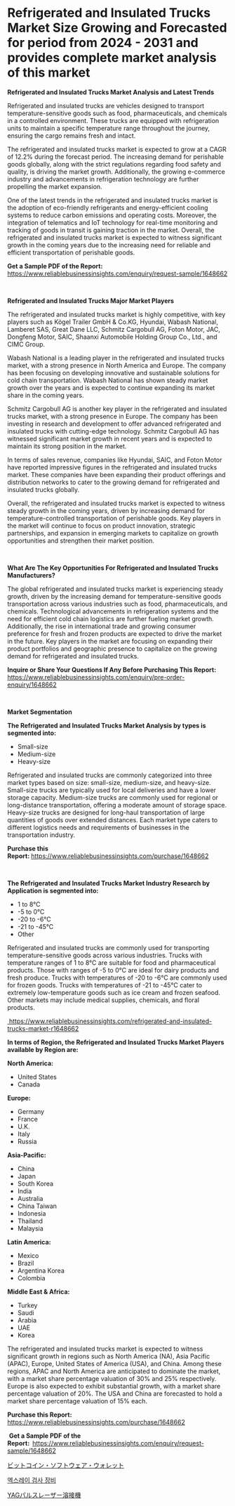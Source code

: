<p><h1>Refrigerated and Insulated Trucks Market Size Growing and Forecasted for period from 2024 - 2031 and provides complete market analysis of this market</h1></p><p><strong>Refrigerated and Insulated Trucks Market Analysis and Latest Trends</strong></p>
<p><p>Refrigerated and insulated trucks are vehicles designed to transport temperature-sensitive goods such as food, pharmaceuticals, and chemicals in a controlled environment. These trucks are equipped with refrigeration units to maintain a specific temperature range throughout the journey, ensuring the cargo remains fresh and intact.</p><p>The refrigerated and insulated trucks market is expected to grow at a CAGR of 12.2% during the forecast period. The increasing demand for perishable goods globally, along with the strict regulations regarding food safety and quality, is driving the market growth. Additionally, the growing e-commerce industry and advancements in refrigeration technology are further propelling the market expansion.</p><p>One of the latest trends in the refrigerated and insulated trucks market is the adoption of eco-friendly refrigerants and energy-efficient cooling systems to reduce carbon emissions and operating costs. Moreover, the integration of telematics and IoT technology for real-time monitoring and tracking of goods in transit is gaining traction in the market. Overall, the refrigerated and insulated trucks market is expected to witness significant growth in the coming years due to the increasing need for reliable and efficient transportation of perishable goods.</p></p>
<p><strong>Get a Sample PDF of the Report:&nbsp;</strong> <a href="https://www.reliablebusinessinsights.com/enquiry/request-sample/1648662">https://www.reliablebusinessinsights.com/enquiry/request-sample/1648662</a></p>
<p>&nbsp;</p>
<p><strong>Refrigerated and Insulated Trucks Major Market Players</strong></p>
<p><p>The refrigerated and insulated trucks market is highly competitive, with key players such as Kögel Trailer GmbH & Co.KG, Hyundai, Wabash National, Lamberet SAS, Great Dane LLC, Schmitz Cargobull AG, Foton Motor, JAC, Dongfeng Motor, SAIC, Shaanxi Automobile Holding Group Co., Ltd., and CIMC Group.</p><p>Wabash National is a leading player in the refrigerated and insulated trucks market, with a strong presence in North America and Europe. The company has been focusing on developing innovative and sustainable solutions for cold chain transportation. Wabash National has shown steady market growth over the years and is expected to continue expanding its market share in the coming years.</p><p>Schmitz Cargobull AG is another key player in the refrigerated and insulated trucks market, with a strong presence in Europe. The company has been investing in research and development to offer advanced refrigerated and insulated trucks with cutting-edge technology. Schmitz Cargobull AG has witnessed significant market growth in recent years and is expected to maintain its strong position in the market.</p><p>In terms of sales revenue, companies like Hyundai, SAIC, and Foton Motor have reported impressive figures in the refrigerated and insulated trucks market. These companies have been expanding their product offerings and distribution networks to cater to the growing demand for refrigerated and insulated trucks globally.</p><p>Overall, the refrigerated and insulated trucks market is expected to witness steady growth in the coming years, driven by increasing demand for temperature-controlled transportation of perishable goods. Key players in the market will continue to focus on product innovation, strategic partnerships, and expansion in emerging markets to capitalize on growth opportunities and strengthen their market position.</p></p>
<p>&nbsp;</p>
<p><strong>What Are The Key Opportunities For Refrigerated and Insulated Trucks Manufacturers?</strong></p>
<p><p>The global refrigerated and insulated trucks market is experiencing steady growth, driven by the increasing demand for temperature-sensitive goods transportation across various industries such as food, pharmaceuticals, and chemicals. Technological advancements in refrigeration systems and the need for efficient cold chain logistics are further fueling market growth. Additionally, the rise in international trade and growing consumer preference for fresh and frozen products are expected to drive the market in the future. Key players in the market are focusing on expanding their product portfolios and geographic presence to capitalize on the growing demand for refrigerated and insulated trucks.</p></p>
<p><strong>Inquire or Share Your Questions If Any Before Purchasing This Report:</strong> <a href="https://www.reliablebusinessinsights.com/enquiry/pre-order-enquiry/1648662">https://www.reliablebusinessinsights.com/enquiry/pre-order-enquiry/1648662</a></p>
<p>&nbsp;</p>
<p><strong>Market Segmentation</strong></p>
<p><strong>The Refrigerated and Insulated Trucks Market Analysis by types is segmented into:</strong></p>
<p><ul><li>Small-size</li><li>Medium-size</li><li>Heavy-size</li></ul></p>
<p><p>Refrigerated and insulated trucks are commonly categorized into three market types based on size: small-size, medium-size, and heavy-size. Small-size trucks are typically used for local deliveries and have a lower storage capacity. Medium-size trucks are commonly used for regional or long-distance transportation, offering a moderate amount of storage space. Heavy-size trucks are designed for long-haul transportation of large quantities of goods over extended distances. Each market type caters to different logistics needs and requirements of businesses in the transportation industry.</p></p>
<p><strong>Purchase this Report:&nbsp;</strong><a href="https://www.reliablebusinessinsights.com/purchase/1648662">https://www.reliablebusinessinsights.com/purchase/1648662</a></p>
<p>&nbsp;</p>
<p><strong>The Refrigerated and Insulated Trucks Market Industry Research by Application is segmented into:</strong></p>
<p><ul><li>1 to 8°C</li><li>-5 to 0°C</li><li>-20 to -6℃</li><li>-21 to -45℃</li><li>Other</li></ul></p>
<p><p>Refrigerated and insulated trucks are commonly used for transporting temperature-sensitive goods across various industries. Trucks with temperature ranges of 1 to 8°C are suitable for food and pharmaceutical products. Those with ranges of -5 to 0°C are ideal for dairy products and fresh produce. Trucks with temperatures of -20 to -6°C are commonly used for frozen goods. Trucks with temperatures of -21 to -45°C cater to extremely low-temperature goods such as ice cream and frozen seafood. Other markets may include medical supplies, chemicals, and floral products.</p></p>
<p><a href="https://www.reliablebusinessinsights.com/refrigerated-and-insulated-trucks-market-r1648662">&nbsp;https://www.reliablebusinessinsights.com/refrigerated-and-insulated-trucks-market-r1648662</a></p>
<p><strong>In terms of Region, the Refrigerated and Insulated Trucks Market Players available by Region are:</strong></p>
<p>
    <p> <strong> North America: </strong>
        <ul>
            <li>United States</li>
            <li>Canada</li>
        </ul>
        </p> 
    <p> <strong> Europe: </strong>
        <ul>
            <li>Germany</li>
            <li>France</li>
            <li>U.K.</li>
            <li>Italy</li>
            <li>Russia</li>
        </ul>
        </p> 
    <p> <strong> Asia-Pacific: </strong>
        <ul>
            <li>China</li>
            <li>Japan</li>
            <li>South Korea</li>
            <li>India</li>
            <li>Australia</li>
            <li>China Taiwan</li>
            <li>Indonesia</li>
            <li>Thailand</li>
            <li>Malaysia</li>
        </ul>
        </p> 
    <p> <strong> Latin America: </strong>
        <ul>
            <li>Mexico</li>
            <li>Brazil</li>
            <li>Argentina Korea</li>
            <li>Colombia</li>
        </ul>
        </p> 
    <p> <strong> Middle East & Africa: </strong>
        <ul>
            <li>Turkey</li>
            <li>Saudi</li>
            <li>Arabia</li>
            <li>UAE</li>
            <li>Korea</li>
        </ul>
    </p>
    </p>
<p><p>The refrigerated and insulated trucks market is expected to witness significant growth in regions such as North America (NA), Asia Pacific (APAC), Europe, United States of America (USA), and China. Among these regions, APAC and North America are anticipated to dominate the market, with a market share percentage valuation of 30% and 25% respectively. Europe is also expected to exhibit substantial growth, with a market share percentage valuation of 20%. The USA and China are forecasted to hold a market share percentage valuation of 15% each.</p></p>
<p><strong>Purchase this Report: </strong><a href="https://www.reliablebusinessinsights.com/purchase/1648662">https://www.reliablebusinessinsights.com/purchase/1648662</a></p>
<p>&nbsp;<strong>Get a Sample PDF of the Report:&nbsp;&nbsp;</strong><a href="https://www.reliablebusinessinsights.com/enquiry/request-sample/1648662">https://www.reliablebusinessinsights.com/enquiry/request-sample/1648662</a></p>
<p><strong></strong></p>
<p><p><a href="https://github.com/RaeJenkins1952/Market-Research-Report-List-1/blob/main/8064407108854.md">ビットコイン・ソフトウェア・ウォレット</a></p><p><a href="https://medium.com/@fredajerde/x-%EC%84%A0-%ED%85%8C%EC%8A%A4%ED%8A%B8-%EC%9E%A5%EB%B9%84-%EC%8B%9C%EC%9E%A5-%EA%B7%9C%EB%AA%A8%EB%8A%94-%EA%B8%80%EB%A1%9C%EB%B2%8C-%EC%82%B0%EC%97%85%EC%97%90%EC%84%9C-%EC%B5%9C%EC%83%81%EC%9D%98-%EB%A7%88%EC%BC%80%ED%8C%85-%EC%B1%84%EB%84%90%EC%9D%84-%EB%B3%B4%EC%97%AC%EC%A4%8D%EB%8B%88%EB%8B%A4-00b7c9f6d27f">엑스레이 검사 장비</a></p><p><a href="https://github.com/andrade7361/Market-Research-Report-List-1/blob/main/8087859108853.md">YAGパルスレーザー溶接機</a></p></p>